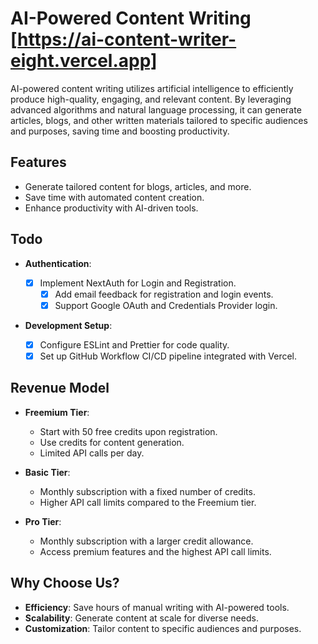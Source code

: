 # AI-Powered Content Writing [https://ai-content-writer-eight.vercel.app]

AI-powered content writing utilizes artificial intelligence to efficiently produce high-quality, engaging, and relevant content. By leveraging advanced algorithms and natural language processing, it can generate articles, blogs, and other written materials tailored to specific audiences and purposes, saving time and boosting productivity.

## Features

- Generate tailored content for blogs, articles, and more.
- Save time with automated content creation.
- Enhance productivity with AI-driven tools.

## Todo

- **Authentication**:

  - [x] Implement NextAuth for Login and Registration.
    - [x] Add email feedback for registration and login events.
    - [x] Support Google OAuth and Credentials Provider login.

- **Development Setup**:
  - [x] Configure ESLint and Prettier for code quality.
  - [x] Set up GitHub Workflow CI/CD pipeline integrated with Vercel.

## Revenue Model

- **Freemium Tier**:

  - Start with 50 free credits upon registration.
  - Use credits for content generation.
  - Limited API calls per day.

- **Basic Tier**:

  - Monthly subscription with a fixed number of credits.
  - Higher API call limits compared to the Freemium tier.

- **Pro Tier**:
  - Monthly subscription with a larger credit allowance.
  - Access premium features and the highest API call limits.

## Why Choose Us?

- **Efficiency**: Save hours of manual writing with AI-powered tools.
- **Scalability**: Generate content at scale for diverse needs.
- **Customization**: Tailor content to specific audiences and purposes.

